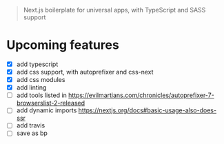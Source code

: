 > Next.js boilerplate for universal apps, with TypeScript and SASS support

# Upcoming features
- [x] add typescript
- [x] add css support, with autoprefixer and css-next
- [x] add css modules
- [x] add linting
- [ ] add tools listed in https://evilmartians.com/chronicles/autoprefixer-7-browserslist-2-released
- [ ] add dynamic imports https://nextjs.org/docs#basic-usage-also-does-ssr
- [ ] add travis
- [ ] save as bp

